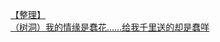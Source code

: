 [【整理】](http://tieba.baidu.com/p/3412958139?see_lz=1&pn=)   
[（树洞）我的情缘是蠢花……给我千里送的却是蠢咩](http://tieba.baidu.com/p/3412636999?see_lz=1&pn=)   
